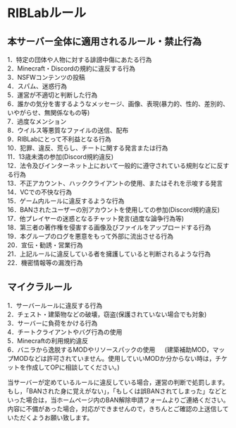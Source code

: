 # RIBLabルール

## 本サーバー全体に適用されるルール・禁止行為

 1．特定の団体や人物に対する誹謗中傷にあたる行為
 </br>
 2．Minecraft・Discordの規約に違反する行為
 </br>
 3．NSFWコンテンツの投稿
 </br>
 4．スパム、迷惑行為
 </br>
 5．運営が不適切と判断した行為
 </br>
 6．誰かの気分を害するようなメッセージ、画像、表現(暴力的、性的、差別的、いやがらせ、無関係なもの等)
 </br>
 7．過度なメンション
 </br>
 8．ウイルス等悪質なファイルの送信、配布
 </br>
 9．RIBLabにとって不利益となる行為
 </br>
 10．犯罪、違反、荒らし、チートに関する発言または行為
 </br>
 11．13歳未満の参加(Discord規約違反)
 </br>
 12．法令及びインターネット上において一般的に遵守されている規則などに反する行為
 </br>
 13．不正アカウント、ハッククライアントの使用、またはそれを示唆する発言
 </br>
 14．VCでの不快な行為
 </br>
 15．ゲーム内ルールに違反するような行為
 </br>
 16．BANされたユーザーの別アカウントを使用しての参加(Discord規約違反)
 </br>
 17．他プレイヤーの迷惑となるチャット発言(過度な論争行為等)
 </br>
 18．第三者の著作権を侵害する画像及びファイルをアップロードする行為
 </br>
 19．本グループのログを悪意をもって外部に流出させる行為
 </br>
 20．宣伝・勧誘・営業行為
 </br>
 21．上記ルールに違反している者を擁護していると判断されるような行為
 </br>
 22．機密情報等の漏洩行為

## マイクラルール

1．サーバールールに違反する行為
</br>
2．チェスト・建築物などの破壊，窃盗(保護されていない場合でも対象)
</br>
3．サーバーに負荷をかける行為
</br>
4．チートクライアントやバグ行為の使用
</br>
5．Minecraftの利用規約違反
</br>
6．バニラから逸脱するMODやリソースパックの使用
　 (建築補助MOD，マップMODなどは許可されていません。使用していいMODか分からない時は，チケットを作成してOPに相談してください。) 
</br>

当サーバーが定めているルールに違反している場合，運営の判断で処罰します。
</br>
もし，「BANされた身に覚えがない」，「もしくは誤BANされてしまった」などといった場合は，当ホームページ内のBAN解除申請フォームよりご連絡ください。内容に不備があった場合，対応ができませんので，きちんとご確認の上送信していただくようお願い致します。
